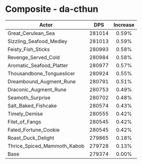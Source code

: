 # Composite - da-cthun
| Actor | DPS | Increase |
|---|:---:|:---:|
|Great_Cerulean_Sea|281014|0.59%|
|Sizzling_Seafood_Medley|281013|0.59%|
|Feisty_Fish_Sticks|280993|0.58%|
|Revenge_Served_Cold|280984|0.58%|
|Aromatic_Seafood_Platter|280977|0.57%|
|Thousandbone_Tongueslicer|280924|0.55%|
|Dreambound_Augment_Rune|280791|0.51%|
|Draconic_Augment_Rune|280753|0.49%|
|Seamoth_Surprise|280702|0.48%|
|Salt_Baked_Fishcake|280574|0.43%|
|Timely_Demise|280555|0.42%|
|Filet_of_Fangs|280545|0.42%|
|Fated_Fortune_Cookie|280545|0.42%|
|Roast_Duck_Delight|279865|0.18%|
|Thrice_Spiced_Mammoth_Kabob|279728|0.13%|
|Base|279374|0.00%|
